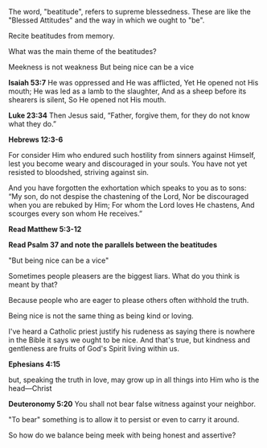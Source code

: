 The word, "beatitude", refers to supreme blessedness. These are like the "Blessed Attitudes" and the way in which we ought to "be".

Recite beatitudes from memory.

What was the main theme of the beatitudes?

Meekness is not weakness
But being nice can be a vice

**Isaiah 53:7**
He was oppressed and He was afflicted,
Yet He opened not His mouth;
He was led as a lamb to the slaughter,
And as a sheep before its shearers is silent,
So He opened not His mouth.

**Luke 23:34**
Then Jesus said, “Father, forgive them, for they do not know what they do.”

**Hebrews 12:3-6**

For consider Him who endured such hostility from sinners against Himself, lest you become weary and discouraged in your souls. You have not yet resisted to bloodshed, striving against sin.

And you have forgotten the exhortation which speaks to you as to sons:
“My son, do not despise the chastening of the Lord,
Nor be discouraged when you are rebuked by Him;
For whom the Lord loves He chastens,
And scourges every son whom He receives.”

**Read Matthew 5:3-12**

**Read Psalm 37 and note the parallels between the beatitudes**

"But being nice can be a vice"

Sometimes people pleasers are the biggest liars. What do you think is meant by that?

Because people who are eager to please others often withhold the truth.

Being nice is not the same thing as being kind or loving.

I've heard a Catholic priest justify his rudeness as saying there is nowhere in the Bible it says we ought to be nice. And that's true, but kindness and gentleness are fruits of God's Spirit living within us.

**Ephesians 4:15**

but, speaking the truth in love, may grow up in all things into Him who is the head—Christ

**Deuteronomy 5:20**
You shall not bear false witness against your neighbor.

"To bear" something is to allow it to persist or even to carry it around.

So how do we balance being meek with being honest and assertive?